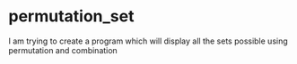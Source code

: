 # permutation_set


I am trying to create a program which will display all the sets possible using permutation and combination
